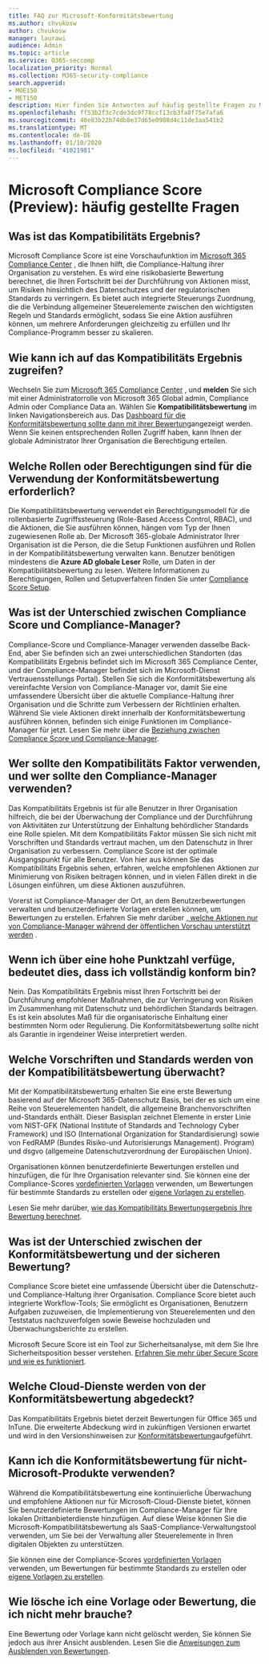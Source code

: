```yaml
---
title: FAQ zur Microsoft-Konformitätsbewertung
ms.author: chvukosw
author: chvukosw
manager: laurawi
audience: Admin
ms.topic: article
ms.service: O365-seccomp
localization_priority: Normal
ms.collection: M365-security-compliance
search.appverid:
- MOE150
- MET150
description: Hier finden Sie Antworten auf häufig gestellte Fragen zu Microsoft-Konformitäts Bewertungspunkten, die Organisationen dabei helfen, Risikobewertungen zu vereinfachen und zu automatisieren.
ms.openlocfilehash: ff53b2f3c7cde3dc9f78ccf13cb3fa8f75e7afa6
ms.sourcegitcommit: 40e83b22b74db8e37d65e0988d4c11de3aa541b2
ms.translationtype: MT
ms.contentlocale: de-DE
ms.lasthandoff: 01/10/2020
ms.locfileid: "41021981"
---
```

# <a name="microsoft-compliance-score-preview-frequently-asked-questions"></a>Microsoft Compliance Score (Preview): häufig gestellte Fragen

## <a name="what-is-compliance-score"></a>Was ist das Kompatibilitäts Ergebnis?

Microsoft Compliance Score ist eine Vorschaufunktion im [Microsoft 365 Compliance Center](microsoft-365-compliance-center.md) , die Ihnen hilft, die Compliance-Haltung ihrer Organisation zu verstehen. Es wird eine risikobasierte Bewertung berechnet, die Ihren Fortschritt bei der Durchführung von Aktionen misst, um Risiken hinsichtlich des Datenschutzes und der regulatorischen Standards zu verringern. Es bietet auch integrierte Steuerungs Zuordnung, die die Verbindung allgemeiner Steuerelemente zwischen den wichtigsten Regeln und Standards ermöglicht, sodass Sie eine Aktion ausführen können, um mehrere Anforderungen gleichzeitig zu erfüllen und Ihr Compliance-Programm besser zu skalieren.

## <a name="how-do-i-access-compliance-score"></a>Wie kann ich auf das Kompatibilitäts Ergebnis zugreifen?

Wechseln Sie zum [Microsoft 365 Compliance Center](https://compliance.microsoft.com/) , und **melden** Sie sich mit einer Administratorrolle von Microsoft 365 Global admin, Compliance Admin oder Compliance Data an. Wählen Sie **Kompatibilitätsbewertung** im linken Navigationsbereich aus. Das [Dashboard für die Konformitätsbewertung sollte dann mit ihrer Bewertung](compliance-score-setup.md#understand-the-compliance-score-dashboard)angezeigt werden. Wenn Sie keinen entsprechenden Rollen Zugriff haben, kann Ihnen der globale Administrator Ihrer Organisation die Berechtigung erteilen.

## <a name="what-roles-or-permissions-are-needed-to-use-compliance-score"></a>Welche Rollen oder Berechtigungen sind für die Verwendung der Konformitätsbewertung erforderlich?

Die Kompatibilitätsbewertung verwendet ein Berechtigungsmodell für die rollenbasierte Zugriffssteuerung (Role-Based Access Control, RBAC), und die Aktionen, die Sie ausführen können, hängen vom Typ der Ihnen zugewiesenen Rolle ab. Der Microsoft 365-globale Administrator Ihrer Organisation ist die Person, die die Setup Funktionen ausführen und Rollen in der Kompatibilitätsbewertung verwalten kann. Benutzer benötigen mindestens die **Azure AD globale Leser** Rolle, um Daten in der Kompatibilitätsbewertung zu lesen. Weitere Informationen zu Berechtigungen, Rollen und Setupverfahren finden Sie unter [Compliance Score Setup](compliance-score-setup.md).

## <a name="what-is-the-difference-between-compliance-score-and-compliance-manager"></a>Was ist der Unterschied zwischen Compliance Score und Compliance-Manager?

Compliance-Score und Compliance-Manager verwenden dasselbe Back-End, aber Sie befinden sich an zwei unterschiedlichen Standorten (das Kompatibilitäts Ergebnis befindet sich im Microsoft 365 Compliance Center, und der Compliance-Manager befindet sich im Microsoft-Dienst Vertrauensstellungs Portal). Stellen Sie sich die Konformitätsbewertung als vereinfachte Version von Compliance-Manager vor, damit Sie eine umfassendere Übersicht über die aktuelle Compliance-Haltung ihrer Organisation und die Schritte zum Verbessern der Richtlinien erhalten. Während Sie viele Aktionen direkt innerhalb der Konformitätsbewertung ausführen können, befinden sich einige Funktionen im Compliance-Manager für jetzt. Lesen Sie mehr über die [Beziehung zwischen Compliance Score und Compliance-Manager](compliance-score.md#relationship-to-compliance-manager).

## <a name="who-should-use-compliance-score-and-who-should-use-compliance-manager"></a>Wer sollte den Kompatibilitäts Faktor verwenden, und wer sollte den Compliance-Manager verwenden?

Das Kompatibilitäts Ergebnis ist für alle Benutzer in Ihrer Organisation hilfreich, die bei der Überwachung der Compliance und der Durchführung von Aktivitäten zur Unterstützung der Einhaltung behördlicher Standards eine Rolle spielen. Mit dem Kompatibilitäts Faktor müssen Sie sich nicht mit Vorschriften und Standards vertraut machen, um den Datenschutz in Ihrer Organisation zu verbessern. Compliance Score ist der optimale Ausgangspunkt für alle Benutzer. Von hier aus können Sie das Kompatibilitäts Ergebnis sehen, erfahren, welche empfohlenen Aktionen zur Minimierung von Risiken beitragen können, und in vielen Fällen direkt in die Lösungen einführen, um diese Aktionen auszuführen.

Vorerst ist Compliance-Manager der Ort, an dem Benutzerbewertungen verwalten und benutzerdefinierte Vorlagen erstellen können, um Bewertungen zu erstellen. Erfahren Sie mehr darüber [, welche Aktionen nur von Compliance-Manager während der öffentlichen Vorschau unterstützt werden](compliance-score-release-notes.md#compliance-score-relationship-to-compliance-manager) .

## <a name="if-i-have-a-high-score-does-it-mean-im-fully-compliant"></a>Wenn ich über eine hohe Punktzahl verfüge, bedeutet dies, dass ich vollständig konform bin?

Nein. Das Kompatibilitäts Ergebnis misst Ihren Fortschritt bei der Durchführung empfohlener Maßnahmen, die zur Verringerung von Risiken im Zusammenhang mit Datenschutz und behördlichen Standards beitragen. Es ist kein absolutes Maß für die organisatorische Einhaltung einer bestimmten Norm oder Regulierung. Die Konformitätsbewertung sollte nicht als Garantie in irgendeiner Weise interpretiert werden.

## <a name="what-regulations-and-standards-does-compliance-score-monitor"></a>Welche Vorschriften und Standards werden von der Kompatibilitätsbewertung überwacht?

Mit der Kompatibilitätsbewertung erhalten Sie eine erste Bewertung basierend auf der Microsoft 365-Datenschutz Basis, bei der es sich um eine Reihe von Steuerelementen handelt, die allgemeine Branchenvorschriften und-Standards enthält. Dieser Basisplan zeichnet Elemente in erster Linie vom NIST-GFK (National Institute of Standards and Technology Cyber Framework) und ISO (International Organization for Standardisierung) sowie von FedRAMP (Bundes Risiko-und Autorisierungs Management). Program) und dsgvo (allgemeine Datenschutzverordnung der Europäischen Union).

Organisationen können benutzerdefinierte Bewertungen erstellen und hinzufügen, die für Ihre Organisation relevanter sind. Sie können eine der Compliance-Scores [vordefinierten Vorlagen](compliance-score.md#templates) verwenden, um Bewertungen für bestimmte Standards zu erstellen oder [eigene Vorlagen zu erstellen](working-with-compliance-manager.md#create-a-template-1).

Lesen Sie mehr darüber, [wie das Kompatibilitäts Bewertungsergebnis Ihre Bewertung berechnet](compliance-score-methodology.md).

## <a name="what-is-the-difference-between-compliance-score-and-secure-score"></a>Was ist der Unterschied zwischen der Konformitätsbewertung und der sicheren Bewertung?

Compliance Score bietet eine umfassende Übersicht über die Datenschutz-und Compliance-Haltung ihrer Organisation. Compliance Score bietet auch integrierte Workflow-Tools; Sie ermöglicht es Organisationen, Benutzern Aufgaben zuzuweisen, die Implementierung von Steuerelementen und den Teststatus nachzuverfolgen sowie Beweise hochzuladen und Überwachungsberichte zu erstellen.

Microsoft Secure Score ist ein Tool zur Sicherheitsanalyse, mit dem Sie Ihre Sicherheitsposition besser verstehen. [Erfahren Sie mehr über Secure Score und wie es funktioniert](../security/mtp/microsoft-secure-score.md).

## <a name="which-cloud-services-are-covered-by-compliance-score"></a>Welche Cloud-Dienste werden von der Konformitätsbewertung abgedeckt?

Das Kompatibilitäts Ergebnis bietet derzeit Bewertungen für Office 365 und InTune. Die erweiterte Abdeckung wird in zukünftigen Versionen erwartet und wird in den Versionshinweisen zur [Konformitätsbewertung](compliance-score-release-notes.md)aufgeführt.

## <a name="can-i-use-compliance-score-for-non-microsoft-products"></a>Kann ich die Konformitätsbewertung für nicht-Microsoft-Produkte verwenden?

Während die Kompatibilitätsbewertung eine kontinuierliche Überwachung und empfohlene Aktionen nur für Microsoft-Cloud-Dienste bietet, können Sie benutzerdefinierte Bewertungen im Compliance-Manager für Ihre lokalen Drittanbieterdienste hinzufügen. Auf diese Weise können Sie die Microsoft-Kompatibilitätsbewertung als SaaS-Compliance-Verwaltungstool verwenden, um Sie bei der Verwaltung aller Steuerelemente in Ihren digitalen Objekten zu unterstützen.

Sie können eine der Compliance-Scores [vordefinierten Vorlagen](compliance-score.md#templates) verwenden, um Bewertungen für bestimmte Standards zu erstellen oder [eigene Vorlagen zu erstellen](working-with-compliance-manager.md#create-a-template-1).

## <a name="how-do-i-delete-a-template-or-assessment-i-no-longer-need"></a>Wie lösche ich eine Vorlage oder Bewertung, die ich nicht mehr brauche?

Eine Bewertung oder Vorlage kann nicht gelöscht werden, Sie können Sie jedoch aus ihrer Ansicht ausblenden. Lesen Sie die [Anweisungen zum Ausblenden von Bewertungen](working-with-compliance-manager.md#hide-a-template-or-an-assessment).
